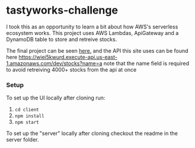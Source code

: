 # tastyworks-challenge
I took this as an opportunity to learn a bit about how AWS's serverless ecosystem works. This project uses AWS Lambdas, ApiGateway and a DynamoDB table to store and retreive stocks. 

The final project can be seen [here.](http://stockfinder-pld.s3.amazonaws.com/index.html) and the API this site uses can be found here 
https://wiei5kwurd.execute-api.us-east-1.amazonaws.com/dev/stocks?name=a
note that the name field is required to avoid retreiving 4000+ stocks from the api at once

### Setup

To set up the UI locally after cloning run:
  1. `cd client` 
  2. `npm install` 
  3. `npm start` 
  
To set up the "server" locally after cloning checkout the readme in the server folder.
    

